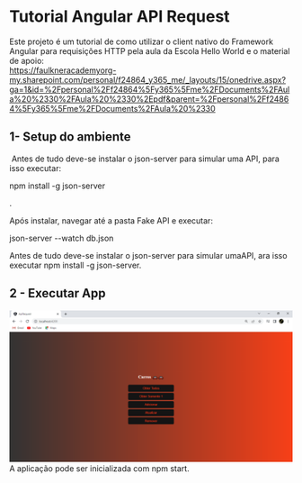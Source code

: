 # Tutorial Angular API Request

Este projeto é um tutorial de como utilizar o client nativo do Framework Angular para requisições HTTP pela aula da Escola Hello World e o material de apoio:</br> https://faulkneracademyorg-my.sharepoint.com/personal/f24864_y365_me/_layouts/15/onedrive.aspx?ga=1&id=%2Fpersonal%2Ff24864%5Fy365%5Fme%2FDocuments%2FAula%20%2330%2FAula%20%2330%2Epdf&parent=%2Fpersonal%2Ff24864%5Fy365%5Fme%2FDocuments%2FAula%20%2330

## 1- Setup do ambiente
<img src="/src/assets/db.json.png" alt="">
Antes de tudo deve-se instalar o json-server para simular uma API, para isso executar: <p>npm install -g json-server</p>.

Após instalar, navegar até a pasta Fake API e executar: <p>json-server --watch db.json</p>

Antes de tudo deve-se instalar o json-server para simular umaAPI, ara isso executar npm install -g json-server.
## 2 - Executar App
<img src="/src/assets/Rest.png" alt="">
A aplicação pode ser inicializada com npm start.
